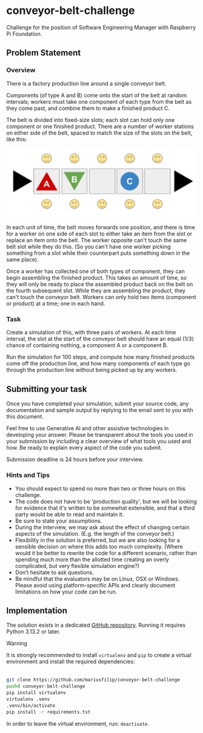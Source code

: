 # conveyor-belt-challenge
Challenge for the position of Software Engineering Manager with Raspberry Pi Foundation.

## Problem Statement

### Overview
There is a factory production line around a single conveyor belt.

Components (of type A and B) come onto the start of the belt at random intervals; workers must take one component of each type from the belt as they come past, and combine them to make a finished product C.

The belt is divided into fixed-size slots; each slot can hold only one component or one finished product.  There are a number of worker stations on either side of the belt, spaced to match the size of the slots on the belt, like this:

![Conveyor Belt](conveyor-belt.png)

In each unit of time, the belt moves forwards one position, and there is time for a worker on one side of each slot to either take an item from the slot or replace an item onto the belt. The worker opposite can't touch the same belt slot while they do this. (So you can't have one worker picking something from a slot while their counterpart puts something down in the same place). 

Once a worker has collected one of both types of component, they can begin assembling the finished product. This takes an amount of time, so they will only be ready to place the assembled product back on the belt on the fourth subsequent slot. While they are assembling the product, they can't touch the conveyor belt. Workers can only hold two items (component or product) at a time; one in each hand.

### Task
Create a simulation of this, with three pairs of workers. At each time interval, the slot at the start of the conveyor belt should have an equal (1/3) chance of containing nothing, a component A or a component B.

Run the simulation for 100 steps, and compute how many finished products come off the production line, and how many components of each type go through the production line without being picked up by any workers.

## Submitting your task 
Once you have completed your simulation, submit your source code, any documentation and sample output by replying to the email sent to you with this document.

Feel free to use Generative AI and other assistive technologies in developing your answer. Please be transparent about the tools you used in your submission by including a clear overview of what tools you used and how. Be ready to explain every aspect of the code you submit.  

Submission deadline is 24 hours before your interview.

### Hints and Tips 
- You should expect to spend no more than two or three hours on this challenge. 
- The code does not have to be 'production quality', but we will be looking for evidence that it's written to be somewhat extensible, and that a third party would be able to read and maintain it. 
- Be sure to state your assumptions. 
- During the interview, we may ask about the effect of changing certain aspects of the simulation. (E.g. the length of the conveyor belt.) 
- Flexibility in the solution is preferred, but we are also looking for a sensible decision on where this adds too much complexity. (Where would it be better to rewrite the code for a different scenario, rather than spending much more than the allotted time creating an overly complicated, but very flexible simulation engine?) 
- Don’t hesitate to ask questions. 
- Be mindful that the evaluators may be on Linux, OSX or Windows. Please avoid using platform-specific APIs and clearly document limitations on how your code can be run.

## Implementation

The solution exists in a dedicated [GitHub repository](https://github.com/mariusfilip/conveyor-belt-challenge). Running it requires Python 3.13.2 or later.

> [!WARNING]
> 
> It is strongly recommended to install `virtualenv` and `pip` to create a virtual environment and install the required dependencies: 
> ```bash
> 
> git clone https://github.com/mariusfilip/conveyor-belt-challenge
> pushd conveyor-belt-challenge
> pip install virtualenv
> virtualenv .venv
> .venv/bin/activate
> pip install -r requirements.txt
> ```

In order to leave the virtual environment, run: `deactivate`.

## 